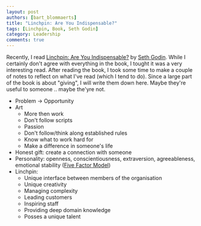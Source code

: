 ```yaml
---
layout: post
authors: [bart_blommaerts]
title: "Linchpin: Are You Indispensable?"
tags: [Linchpin, Book, Seth Godin]
category: Leadership
comments: true
---
```


Recently, I read <a title="Linchpin" href="http://www.amazon.com/Linchpin-Are-Indispensable-Seth-Godin/dp/1591843162" target="_blank">Linchpin: Are You Indispensable?</a> by <a title="Seth Godin" href="http://en.wikipedia.org/wiki/Seth_Godin" target="_blank">Seth Godin</a>. While I certainly don't agree with everything in the book, I tought it was a very interesting read. After reading the book, I took some time to make a couple of notes to reflect on what I've read (which I tend to do). Since a large part of the book is about "giving", I will write them down here. Maybe they're useful to someone .. maybe the'yre not.
<ul>
	<li>Problem -&gt; Opportunity</li>
	<li>Art
<ul>
	<li>More then work</li>
	<li>Don't follow scripts</li>
	<li>Passion</li>
	<li>Don't follow/think along established rules</li>
	<li>Know what to work hard for</li>
	<li>Make a difference in someone's life</li>
</ul>
</li>
	<li>Honest gift: create a connection with someone</li>
	<li>Personality: openness, conscientiousness, extraversion, agreeableness, emotional stability (<a title="Five Factor Model" href="http://en.wikipedia.org/wiki/Big_Five_personality_traits" target="_blank">Five Factor Model</a>)</li>
	<li>Linchpin:
<ul>
	<li>Unique interface between members of the organisation</li>
	<li>Unique creativity</li>
	<li>Managing complexity</li>
	<li>Leading customers</li>
	<li>Inspiring staff</li>
	<li>Providing deep domain knowledge</li>
	<li>Posses a unique talent</li>
</ul>
</li>
</ul>